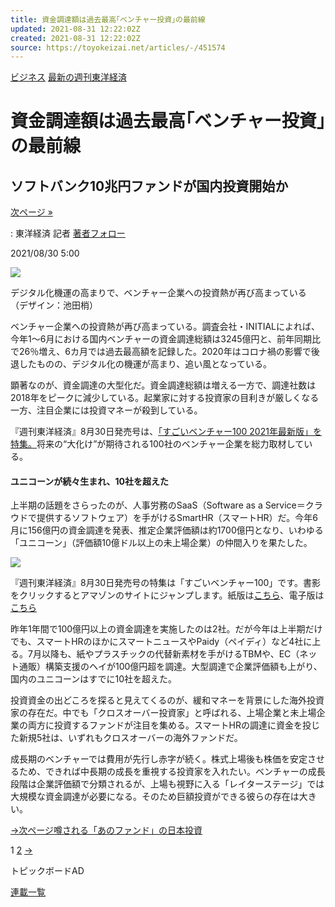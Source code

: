 ```yaml
---
title: 資金調達額は過去最高｢ベンチャー投資｣の最前線
updated: 2021-08-31 12:22:02Z
created: 2021-08-31 12:22:02Z
source: https://toyokeizai.net/articles/-/451574
---
```


[ビジネス](https://toyokeizai.net/list/genre/business)
[最新の週刊東洋経済](https://toyokeizai.net/category/magazine)

# 資金調達額は過去最高｢ベンチャー投資｣の最前線

## ソフトバンク10兆円ファンドが国内投資開始か

 [次ページ »](https://toyokeizai.net/articles/-/451574?page=2)

  : 東洋経済 記者    [著者フォロー](https://id.toyokeizai.net/fm/?author_id=126&author_name=%E4%B8%AD%E5%B7%9D+%E9%9B%85%E5%8D%9A&referer=%2Farticles%2F-%2F451574)

2021/08/30 5:00

![](https://tk.ismcdn.jp/mwimgs/b/0/1140/img_b0fa166c4d2d0244b8dc1cf682b7196c469730.jpg)

デジタル化機運の高まりで、ベンチャー企業への投資熱が再び高まっている （デザイン：池田梢）

ベンチャー企業への投資熱が再び高まっている。調査会社・INITIALによれば、今年1～6月における国内ベンチャーの資金調達総額は3245億円と、前年同期比で26％増え、6カ月では過去最高額を記録した。2020年はコロナ禍の影響で後退したものの、デジタル化の機運が高まり、追い風となっている。

顕著なのが、資金調達の大型化だ。資金調達総額は増える一方で、調達社数は2018年をピークに減少している。起業家に対する投資家の目利きが厳しくなる一方、注目企業には投資マネーが殺到している。

『週刊東洋経済』8月30日発売号は、[「すごいベンチャー100 2021年最新版」を特集。](http://www.amazon.co.jp/o/ASIN/B0989P3JGK/toyokeizaia-22/)将来の“大化け”が期待される100社のベンチャー企業を総力取材している。

#### ユニコーンが続々生まれ、10社を超えた

上半期の話題をさらったのが、人事労務のSaaS（Software as a Service＝クラウドで提供するソフトウェア）を手がけるSmartHR（スマートHR）だ。今年6月に156億円の資金調達を発表、推定企業評価額は約1700億円となり、いわゆる「ユニコーン」（評価額10億ドル以上の未上場企業）の仲間入りを果たした。

[![](https://tk.ismcdn.jp/mwimgs/4/1/400/img_417798d23db517e2da71971ab0d7162851239.jpg)](http://www.amazon.co.jp/o/ASIN/B0989P3JGK/toyokeizaia-22/)

『週刊東洋経済』8月30日発売号の特集は「すごいベンチャー100」です。書影をクリックするとアマゾンのサイトにジャンプします。紙版は[こちら](http://www.amazon.co.jp/o/ASIN/B0989P3JGK/toyokeizaia-22/)、電子版は[こちら](http://www.amazon.co.jp/o/ASIN/B0989WXXPS/toyokeizaia-22/)

昨年1年間で100億円以上の資金調達を実施したのは2社。だが今年は上半期だけでも、スマートHRのほかにスマートニュースやPaidy（ペイディ）など4社に上る。7月以降も、紙やプラスチックの代替新素材を手がけるTBMや、EC（ネット通販）構築支援のヘイが100億円超を調達。大型調達で企業評価額も上がり、国内のユニコーンはすでに10社を超えた。

投資資金の出どころを探ると見えてくるのが、緩和マネーを背景にした海外投資家の存在だ。中でも「クロスオーバー投資家」と呼ばれる、上場企業と未上場企業の両方に投資するファンドが注目を集める。スマートHRの調達に資金を投じた新規5社は、いずれもクロスオーバーの海外ファンドだ。

成長期のベンチャーでは費用が先行し赤字が続く。株式上場後も株価を安定させるため、できれば中長期の成長を重視する投資家を入れたい。ベンチャーの成長段階は企業評価額で分類されるが、上場も視野に入る「レイターステージ」では大規模な資金調達が必要になる。そのため巨額投資ができる彼らの存在は大きい。

[→次ページ噂される「あのファンド」の日本投資](https://toyokeizai.net/articles/-/451574?page=2)

 1  [2](https://toyokeizai.net/articles/-/451574?page=2)  [→](https://toyokeizai.net/articles/-/451574?page=2)

トピックボードAD

[連載一覧](https://toyokeizai.net/list/columns)